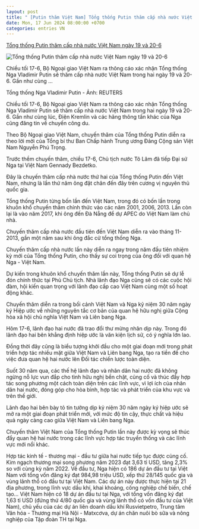 ```yaml
---
layout: post
title: " [Putin thăm Việt Nam] Tổng thống Putin thăm cấp nhà nước Việt Nam ngày 19 và 20-6"
date: Mon, 17 Jun 2024 08:00:00 +0700
categories: entries VN
---
```

[Tổng thống Putin thăm cấp nhà nước Việt Nam ngày 19 và 20-6](https://tuoitre.vn/tong-thong-putin-tham-cap-nha-nuoc-viet-nam-ngay-19-va-20-6-20240617175855834.htm)

![Tổng thống Putin thăm cấp nhà nước Việt Nam ngày 19 và 20-6](https://cdn1.tuoitre.vn/zoom/600_315/471584752817336320/2024/6/17/putin-biden-1708651493549784830582-56-0-1103-2000-crop-17186221935061904474666.jpg)

Chiều tối 17-6, Bộ Ngoại giao Việt Nam ra thông cáo xác nhận Tổng thống Nga Vladimir Putin sẽ thăm cấp nhà nước Việt Nam trong hai ngày 19 và 20-6. Gần như cùng ...

Tổng thống Nga Vladimir Putin - Ảnh: REUTERS

Chiều tối 17-6, Bộ Ngoại giao Việt Nam ra thông cáo xác nhận Tổng thống Nga Vladimir Putin sẽ thăm cấp nhà nước Việt Nam trong hai ngày 19 và 20-6. Gần như cùng lúc, Điện Kremlin và các hãng thông tấn khác của Nga cũng đăng tin về chuyến công du.

Theo Bộ Ngoại giao Việt Nam, chuyến thăm của Tổng thống Putin diễn ra theo lời mời của Tổng bí thư Ban Chấp hành Trung ương Đảng Cộng sản Việt Nam Nguyễn Phú Trọng.

Trước thềm chuyến thăm, chiều 17-6, Chủ tịch nước Tô Lâm đã tiếp Đại sứ Nga tại Việt Nam Gennady Bezdetko.

Đây là chuyến thăm cấp nhà nước thứ hai của Tổng thống Putin đến Việt Nam, nhưng là lần thứ năm ông đặt chân đến đây trên cương vị nguyên thủ quốc gia.

Tổng thống Putin từng bốn lần đến Việt Nam, trong đó có bốn lần trong khuôn khổ chuyến thăm chính thức vào các năm 2001, 2006, 2013. Lần còn lại là vào năm 2017, khi ông đến Đà Nẵng để dự APEC do Việt Nam làm chủ nhà.

Chuyến thăm cấp nhà nước đầu tiên đến Việt Nam diễn ra vào tháng 11-2013, gần một năm sau khi ông đắc cử tổng thống Nga.

Chuyến thăm cấp nhà nước lần này diễn ra ngay trong năm đầu tiên nhiệm kỳ mới của Tổng thống Putin, cho thấy sự coi trọng của ông đối với quan hệ Nga - Việt Nam.

Dự kiến trong khuôn khổ chuyến thăm lần này, Tổng thống Putin sẽ dự lễ đón chính thức tại Phủ Chủ tịch. Nhà lãnh đạo Nga cũng sẽ có các cuộc hội đàm, hội kiến quan trọng với lãnh đạo cấp cao Việt Nam cùng một số hoạt động khác.

Chuyến thăm diễn ra trong bối cảnh Việt Nam và Nga kỷ niệm 30 năm ngày ký Hiệp ước về những nguyên tắc cơ bản của quan hệ hữu nghị giữa Cộng hòa xã hội chủ nghĩa Việt Nam và Liên bang Nga.

Hôm 17-6, lãnh đạo hai nước đã trao đổi thư mừng nhân dịp này. Trong đó lãnh đạo hai bên khẳng định hiệp ước là văn kiện lịch sử, có ý nghĩa lớn lao.

Đồng thời đây cũng là biểu tượng khởi đầu cho một giai đoạn mới trong phát triển hợp tác nhiều mặt giữa Việt Nam và Liên bang Nga, tạo ra tiền đề cho việc đưa quan hệ hai nước lên Đối tác chiến lược toàn diện.

Suốt 30 năm qua, các thế hệ lãnh đạo và nhân dân hai nước đã không ngừng nỗ lực vun đắp cho tình hữu nghị bền chặt, củng cố và thúc đẩy hợp tác song phương một cách toàn diện trên các lĩnh vực, vì lợi ích của nhân dân hai nước, đóng góp cho hòa bình, hợp tác và phát triển của khu vực và trên thế giới.

Lãnh đạo hai bên bày tỏ tin tưởng dịp kỷ niệm 30 năm ngày ký hiệp ước sẽ mở ra một giai đoạn phát triển mới, với mức độ tin cậy, thực chất và hiệu quả ngày càng cao giữa Việt Nam và Liên bang Nga.

Chuyến thăm Việt Nam của Tổng thống Putin lần này được kỳ vọng sẽ thúc đẩy quan hệ hai nước trong các lĩnh vực hợp tác truyền thống và các lĩnh vực mới nổi khác.

Hợp tác kinh tế - thương mại - đầu tư giữa hai nước tiếp tục được củng cố. Kim ngạch thương mại song phương năm 2023 đạt 3,63 tỉ USD, tăng 2,3% so với cùng kỳ năm 2022. Về đầu tư, Nga hiện có 186 dự án đầu tư tại Việt Nam với tổng vốn đăng ký đạt 984,98 triệu USD, xếp thứ 28/145 quốc gia và vùng lãnh thổ có đầu tư tại Việt Nam. Các dự án này được thực hiện tại 21 địa phương, trong lĩnh vực dầu khí, khai khoáng, công nghiệp chế biến, chế tạo... Việt Nam hiện có 18 dự án đầu tư tại Nga, với tổng vốn đăng ký đạt 1,63 tỉ USD (đứng thứ 4/80 quốc gia và vùng lãnh thổ có vốn đầu tư của Việt Nam), chủ yếu của các dự án liên doanh dầu khí Rusvietpetro, Trung tâm Văn hóa - Thương mại Hà Nội - Matxcơva, dự án chăn nuôi bò sữa và nông nghiệp của Tập đoàn TH tại Nga.

